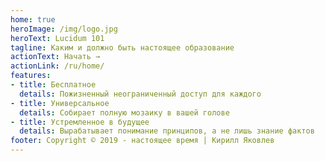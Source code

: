 ```yaml
---
home: true
heroImage: /img/logo.jpg
heroText: Lucidum 101
tagline: Каким и должно быть настоящее образование
actionText: Начать →
actionLink: /ru/home/
features:
- title: Бесплатное
  details: Пожизненный неограниченный доступ для каждого
- title: Универсальное
  details: Собирает полную мозаику в вашей голове
- title: Устремленное в будущее
  details: Вырабатывает понимание принципов, а не лишь знание фактов
footer: Copyright © 2019 - настоящее время | Кирилл Яковлев
---
```

